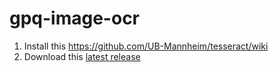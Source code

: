 # gpq-image-ocr

1. Install this https://github.com/UB-Mannheim/tesseract/wiki
2. Download this [latest release](https://github.com/SLAzurin/gpq-image-ocr/releases)